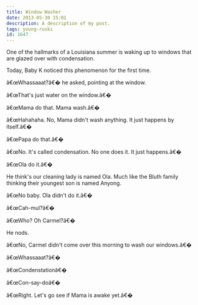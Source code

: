 ```yaml
---
title: Window Washer
date: 2013-05-30 15:01
description: A description of my post.
tags: young-ruski
id: 1647
---
```

One of the hallmarks of a Louisiana summer is waking up to windows that are glazed over with condensation.

Today, Baby K noticed this phenomenon for the first time.

â€œWhassaaat?â€� he asked, pointing at the window.

â€œThat's just water on the window.â€�

â€œMama do that.  Mama wash.â€�

â€œHahahaha.  No, Mama didn't wash anything.  It just happens by itself.â€�

â€œPapa do that.â€�

â€œNo.  It's called condensation.  No one does it.  It just happens.â€�

â€œOla do it.â€�  

He think's our cleaning lady is named Ola.  Much like the Bluth family thinking their youngest son is named Anyong.

â€œNo baby.  Ola didn't do it.â€�

â€œCah-mul?â€�

â€œWho?  Oh Carmel?â€�

He nods.

â€œNo, Carmel didn't come over this morning to wash our windows.â€�

â€œWhassaaat?â€�

â€œCondenstationâ€�

â€œCon-say-doâ€�

â€œRight.  Let's go see if Mama is awake yet.â€�
